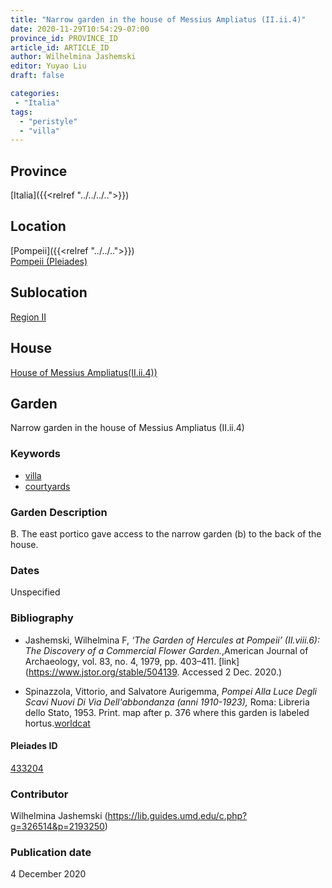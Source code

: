 ```yaml
---
title: "Narrow garden in the house of Messius Ampliatus (II.ii.4)"
date: 2020-11-29T10:54:29-07:00
province_id: PROVINCE_ID
article_id: ARTICLE_ID
author: Wilhelmina Jashemski
editor: Yuyao Liu
draft: false

categories:
 - "Italia"
tags:
  - "peristyle"
  - "villa"
---
```


## Province
[Italia]({{<relref "../../../..">}})

## Location

[Pompeii]({{<relref "../../..">}}) \
[Pompeii (Pleiades)](https://pleiades.stoa.org/places/433032)
<!--### Location Description-->

<!-- LEAVE THIS BLANK FOR NOW -->

## Sublocation

[Region II](https://pleiades.stoa.org/places/456321707)


## House

[House of Messius Ampliatus(II.ii.4))](https://pleiades.stoa.org/places/634179974)



## Garden
Narrow garden in the house of Messius Ampliatus (II.ii.4)


### Keywords

- [villa](http://vocab.getty.edu/page/aat/300000325)
- [courtyards](http://vocab.getty.edu/page/aat/300004095)

### Garden Description
B. The east portico gave access to the narrow garden (b) to the back of the house.

<!--
{{< figure src="IMG_URL" alt="ALT_TEXT" title="CAPTION" >}}
-->







### Dates
Unspecified

### Bibliography
- Jashemski, Wilhelmina F, *‘The Garden of Hercules at Pompeii’ (II.viii.6): The Discovery of a Commercial Flower Garden.*,American Journal of Archaeology, vol. 83, no. 4, 1979, pp. 403–411. [link](https://www.jstor.org/stable/504139. Accessed 2 Dec. 2020.)

- Spinazzola, Vittorio, and Salvatore Aurigemma, *Pompei Alla Luce Degli Scavi Nuovi Di Via Dell'abbondanza (anni 1910-1923),* Roma: Libreria dello Stato, 1953. Print. map after p. 376 where this garden is labeled hortus.[worldcat](http://www.worldcat.org/oclc/905639908)



<!--#### Periodo ID-->

<!-- [PERIODO_ID](https://pleiades.stoa.org/places/PLEIADES_ID) -->

#### Pleiades ID

[433204](https://pleiades.stoa.org/places/433204)



### Contributor
Wilhelmina Jashemski (https://lib.guides.umd.edu/c.php?g=326514&p=2193250)


### Publication date
4 December 2020

<!--### Related articles-->

<!-- Links to other related articles. Leave blank for now -->
